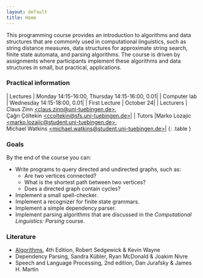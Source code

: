 ```yaml
---
layout: default
title: Home
---
```


This programming course provides an introduction to algorithms and data
structures that are commonly used in computational linguistics, such as
string distance measures, data structures for approximate string search,
finite state automata, and parsing algorithms.  The course is driven by
assignments where participants implement these algorithms and data
structures in small, but practical, applications.

### Practical information

| Lectures      | Monday 14:15-16:00, Thursday 14:15-16:00, 0.01|
| Computer lab  | Wednesday 14:15-18:00, 0.01|
| First Lecture | October 24|
| Lecturers     | Claus Zinn [\<claus.zinn@uni-tuebingen.de\>](mailto:aus.zinn@uni-tuebingen.de),<br/> Çağrı Çöltekin [\<ccoltekin@sfs.uni-tuebingen.de\>](mailto:ccoltekin@sfs.uni-tuebingen.de)|
| Tutors        |Marko Lozajic [\<marko.lozajic@student.uni-tuebingen.de\>](mailto:marko.lozajic@student.uni-tuebingen.de),<br/> Michael Watkins [\<michael.watkins@student.uni-tuebingen.de\>](mailto:michael.watkins@student.uni-tuebingen.de)|
{: .table }

### Goals

By the end of the course you can:

  * Write programs to query directed and undirected graphs, such as:
    - Are two vertices connected?
    - What is the shortest path between two vertices?
    - Does a directed graph contain cycles?
  * Implement a small spell-checker.
  * Implement a recognizer for finite state grammars.
  * Implement a simple dependency parser.
  * Implement parsing algorithms that are discussed in the *Computational
    Linguistics: Parsing* course.

### Literature

* [Algorithms](http://algs4.cs.princeton.edu/home/), 4th Edition, Robert Sedgewick & Kevin Wayne
* Dependency Parsing, Sandra Kübler, Ryan McDonald & Joakim Nivre
* Speech and Language Processing, 2nd edition, Dan Jurafsky & James
  H. Martin
